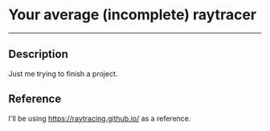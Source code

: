 # Your average (incomplete) raytracer
---
## Description
Just me trying to finish a project.

## Reference
I'll be using https://raytracing.github.io/ as a reference.

